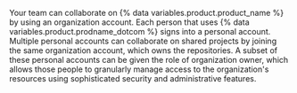 Your team can collaborate on {% data variables.product.product_name %} by using an organization account. Each person that uses {% data variables.product.prodname_dotcom %} signs into a personal account. Multiple personal accounts can collaborate on shared projects by joining the same organization account, which owns the repositories. A subset of these personal accounts can be given the role of organization owner, which allows those people to granularly manage access to the organization's resources using sophisticated security and administrative features.
